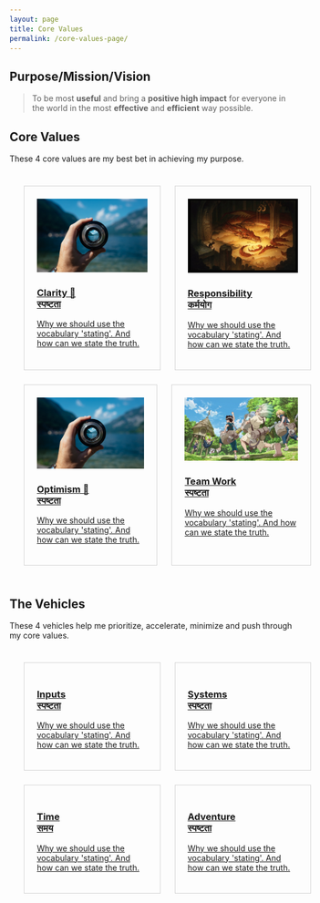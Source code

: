 ```yaml
---
layout: page
title: Core Values
permalink: /core-values-page/
---
```


## Purpose/Mission/Vision

> To be most **useful** and bring a **positive high impact** for everyone in the world in the most **effective** and **efficient** way possible.

## Core Values

These 4 core values are my best bet in achieving my purpose.

<div class="core-values-container">
    <div class="core-values-row">
        <a class="post-link core-values-box col-md-6 col-sm-12" href="/philosophy/core-values/truth">
            <img src="/images/truth-fidility.jpg">
            <h3> Clarity 🔭<br>स्पष्टता</h3>
            <p class="post-meta-description">Why we should use the vocabulary 'stating'. And how can we state the truth.</p>
        </a>
        <a class="post-link core-values-box col-md-6 col-sm-12" href="/philosophy/core-values/responsibility">
            <img src="/images/core-values/cave-you-seek.jpg">
            <h3> Responsibility<br>कर्मयोग </h3>
            <p class="post-meta-description">Why we should use the vocabulary 'stating'. And how can we state the truth.</p>
        </a>
    </div>
    <div class="core-values-row">
        <a class="post-link core-values-box col-md-6 col-sm-12" href="/philosophy/core-values/peace">
            <img src="/images/truth-fidility.jpg">
            <h3>Optimism 🔭<br>स्पष्टता</h3>
            <p class="post-meta-description">Why we should use the vocabulary 'stating'. And how can we state the truth.</p>
        </a>
        <a class="post-link core-values-box col-md-6 col-sm-12" href="/philosophy/core-values/team-work">
            <img src="/images/team-work/team-work.webp">
            <h3>
                Team Work<br>स्पष्टता
            </h3>
            <p class="post-meta-description">Why we should use the vocabulary 'stating'. And how can we state the truth.</p>
        </a>
    </div>
</div>

## The Vehicles

These 4 vehicles help me prioritize, accelerate, minimize and push through my core values.

<div class="core-values-container">
    <div class="core-values-row">
        <a class="post-link core-values-box col-md-6 col-sm-12" href="/philosophy/core-values/inputs">
            <h3>Inputs<br>स्पष्टता</h3>
            <p class="post-meta-description">Why we should use the vocabulary 'stating'. And how can we state the truth.</p>
        </a>
        <a class="post-link core-values-box col-md-6 col-sm-12" href="/philosophy/core-values/systems">
            <h3>Systems<br>स्पष्टता</h3>
            <p class="post-meta-description">Why we should use the vocabulary 'stating'. And how can we state the truth.</p>
        </a>
    </div>
    <div class="core-values-row">
       <a class="post-link core-values-box col-md-6 col-sm-12" href="/philosophy/core-values/time">
            <h3>Time<br>समय</h3>
            <p class="post-meta-description">Why we should use the vocabulary 'stating'. And how can we state the truth.</p>
        </a>
        <a class="post-link core-values-box col-md-6 col-sm-12" href="/philosophy/core-values/adventure">
            <h3>Adventure<br>स्पष्टता</h3>
            <p class="post-meta-description">Why we should use the vocabulary 'stating'. And how can we state the truth.</p>
        </a>
    </div>
</div>

<style>
    .core-values-container {
        display: flex;
        width: 100%;
        flex-direction: column;
        gap: 25px;
        padding: 25px;

        img {
            max-height: 300px !important;
        }
    }
    .core-values-row {
        display: flex;
        gap: 25px;
    }
    .core-values-box.col-md-6 {
        padding: 22px;
        border: 1px solid #00000029;
        /*background-color: #1b2335;*/
    }
</style>
